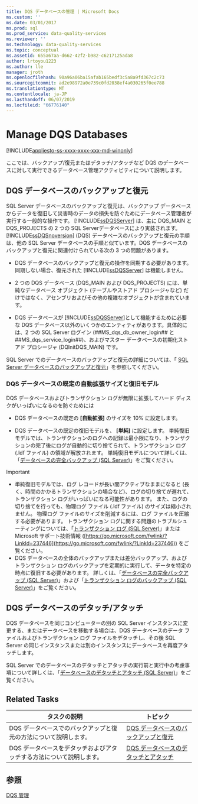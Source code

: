 ```yaml
---
title: DQS データベースの管理 | Microsoft Docs
ms.custom: ''
ms.date: 03/01/2017
ms.prod: sql
ms.prod_service: data-quality-services
ms.reviewer: ''
ms.technology: data-quality-services
ms.topic: conceptual
ms.assetid: 655a67aa-d662-42f2-b982-c6217125ada8
author: lrtoyou1223
ms.author: lle
manager: jroth
ms.openlocfilehash: 90a96a06ba15afab165bedf3c5a8a9fd367c2c73
ms.sourcegitcommit: ad2e98972a0e739c0fd2038ef4a030265f0ee788
ms.translationtype: MT
ms.contentlocale: ja-JP
ms.lasthandoff: 06/07/2019
ms.locfileid: "66776140"
---
```

# <a name="manage-dqs-databases"></a>Manage DQS Databases

[!INCLUDE[appliesto-ss-xxxx-xxxx-xxx-md-winonly](../includes/appliesto-ss-xxxx-xxxx-xxx-md-winonly.md)]

  ここでは、バックアップ/復元またはデタッチ/アタッチなど DQS のデータベースに対して実行できるデータベース管理アクティビティについて説明します。  
  
##  <a name="BackupRestore"></a> DQS データベースのバックアップと復元  
 SQL Server データベースのバックアップと復元は、バックアップ データベースからデータを復旧して災害時のデータの損失を防ぐためにデータベース管理者が実行する一般的な操作です。 [!INCLUDE[ssDQSServer](../includes/ssdqsserver-md.md)] は、主に DQS_MAIN と DQS_PROJECTS の 2 つの SQL Serverデータベースにより実装されます。 [!INCLUDE[ssDQSnoversion](../includes/ssdqsnoversion-md.md)] (DQS) データベースのバックアップと復元の手順は、他の SQL Server データベースの手順と似ています。DQS データベースのバックアップと復元に関連付けられている次の 3 つの問題があります。  
  
-   DQS データベースのバックアップと復元の操作を同期する必要があります。 同期しない場合、復元された [!INCLUDE[ssDQSServer](../includes/ssdqsserver-md.md)] は機能しません。  
  
-   2 つの DQS データベース (DQS_MAIN および DQS_PROJECTS) には、単純なデータベース オブジェクト (テーブルやストアド プロシージャなど) だけではなく、アセンブリおよびその他の複雑なオブジェクトが含まれています。  
  
-   DQS データベースが [!INCLUDE[ssDQSServer](../includes/ssdqsserver-md.md)]として機能するために必要な DQS データベース以外のいくつかのエンティティがあります。具体的には、2 つの SQL Server ログイン (##MS_dqs_db_owner_login## と ##MS_dqs_service_login##)、およびマスター データベースの初期化ストアド プロシージャ (DQInitDQS_MAIN) です。  
  
 SQL Server でのデータベースのバックアップと復元の詳細については、「 [SQL Server データベースのバックアップと復元](../relational-databases/backup-restore/back-up-and-restore-of-sql-server-databases.md)」を参照してください。  
  
### <a name="default-autogrowth-size-and-recovery-model-for-the-dqs-databases"></a>DQS データベースの既定の自動拡張サイズと復旧モデル  
 DQS データベースおよびトランザクション ログが無限に拡張してハード ディスクがいっぱいになるのを防ぐためには  
  
-   DQS データベースの既定の **[自動拡張]** のサイズを 10% に設定します。  
  
-   DQS データベースの既定の復旧モデルを、 **[単純]** に設定します。 単純復旧モデルでは、トランザクションのログへの記録は最小限になり、トランザクションの完了後にログが自動的に切り捨てられて、トランザクション ログ (.ldf ファイル) の領域が解放されます。 単純復旧モデルについて詳しくは、「[データベースの完全バックアップ &#40;SQL Server&#41;](../relational-databases/backup-restore/full-database-backups-sql-server.md)」をご覧ください。  
  
> [!IMPORTANT]
>  -   単純復旧モデルでは、ログ レコードが長い間アクティブなままになると (長く、時間のかかるトランザクションの場合など)、ログの切り捨てが遅れて、トランザクション ログがいっぱいになる可能性があります。 また、ログの切り捨てを行っても、物理ログ ファイル (.ldf ファイル) のサイズは縮小されません。 物理ログ ファイルのサイズを削減するには、ログ ファイルを圧縮する必要があります。 トランザクション ログに関する問題のトラブルシューティングについては、「[トランザクション ログ &#40;SQL Server&#41;](../relational-databases/logs/the-transaction-log-sql-server.md)」または Microsoft サポート技術情報 ([https://go.microsoft.com/fwlink/?LinkId=237446](https://go.microsoft.com/fwlink/?LinkId=237446)) をご覧ください。  
> -   DQS データベースの全体のバックアップまたは差分バックアップ、およびトランザクション ログのバックアップを定期的に実行して、データを特定の時点に復旧する必要があります。 詳しくは、「[データベースの完全バックアップ &#40;SQL Server&#41;](../relational-databases/backup-restore/full-database-backups-sql-server.md)」および「[トランザクション ログのバックアップ &#40;SQL Server&#41;](../relational-databases/backup-restore/back-up-a-transaction-log-sql-server.md)」をご覧ください。  
  
##  <a name="DetachAttach"></a> DQS データベースのデタッチ/アタッチ  
 DQS データベースを同じコンピューターの別の SQL Server インスタンスに変更する、またはデータベースを移動する場合は、DQS データベースのデータ ファイルおよびトランザクション ログ ファイルをデタッチし、その後 SQL Server の同じインスタンスまたは別のインスタンスにデータベースを再度アタッチします。  
  
 SQL Server でのデータベースのデタッチとアタッチの実行前と実行中の考慮事項について詳しくは、「[データベースのデタッチとアタッチ &#40;SQL Server&#41;](../relational-databases/databases/database-detach-and-attach-sql-server.md)」をご覧ください。  
  
## <a name="related-tasks"></a>Related Tasks  
  
|タスクの説明|トピック|  
|----------------------|-----------|  
|DQS データベースでのバックアップと復元の方法について説明します。|[DQS データベースのバックアップと復元](../data-quality-services/backing-up-and-restoring-dqs-databases.md)|  
|DQS データベースをデタッチおよびアタッチする方法について説明します。|[DQS データベースのデタッチとアタッチ](../data-quality-services/detaching-and-attaching-dqs-databases.md)|  
  
## <a name="see-also"></a>参照  
 [DQS 管理](../data-quality-services/dqs-administration.md)  
  
  
